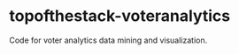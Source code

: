 topofthestack-voteranalytics
============================

Code for voter analytics data mining and visualization.
